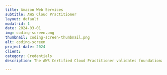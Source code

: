 ```yaml
---
title: Amazon Web Services
subtitle: AWS Cloud Practitioner
layout: default
modal-id: 1
date: 2024-03-01
img: coding-screen.png
thumbnail: coding-screen-thumbnail.png
alt: coding-screen
project-date: 2024
client: 
category: Credentials
description: The AWS Certified Cloud Practitioner validates foundational, high-level understanding of AWS Cloud, services, and terminology. This certification demonstrates my knowledge of AWS and how computing in the cloud works in general. To read more about this certification go to the official AWS Website, https://aws.amazon.com/certification/certified-cloud-practitioner/

---
```

